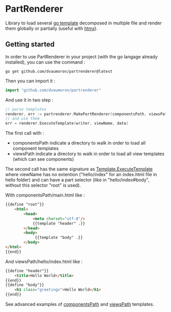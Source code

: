 # PartRenderer

Library to load several [go template](https://pkg.go.dev/text/template) decomposed in multiple file and render them globally or partially (useful with [htmx](https://htmx.org)).

## Getting started

In order to use PartRenderer in your project (with the go langage already installed), you can use the command :

    go get github.com/dvaumoron/partrenderer@latest

Then you can import it :

```Go
import "github.com/dvaumoron/partrenderer"
```

And use it in two step :

```Go
// parse templates
renderer, err := partrenderer.MakePartRenderer(componentsPath, viewsPath)
// and use them
err = renderer.ExecuteTemplate(writer, viewName, data)
```

The first call with :

- componentsPath indicate a directory to walk in order to load all component templates
- viewsPath indicate a directory to walk in order to load all view templates (which can see components)

The second call has the same signature as [Template.ExecuteTemplate](https://pkg.go.dev/text/template#Template.ExecuteTemplate) where viewName has no extention ("hello/index" for an index.html file in hello folder) and can have a part selector (like in "hello/index#body", without this selector "root" is used).

With componentsPath/main.html like :

```html
{{define "root"}}
    <html>
        <head>
            <meta charset="utf-8"/>
            {{template "header" .}}
        </head>
        <body>
             {{template "body" .}}
        </body>
</html>
{{end}}
```

And viewsPath/hello/index.html like :

```html
{{define "header"}}
    <title>Hello World</title>
{{end}}
{{define "body"}}
    <h1 class="greetings">Hello World</h1>
{{end}}
```

See advanced examples of [componentsPath](https://github.com/dvaumoron/puzzletest/tree/main/templatedata/templates/components) and [viewsPath](https://github.com/dvaumoron/puzzletest/tree/main/templatedata/templates/views) templates.
